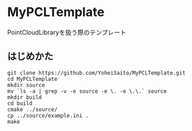 # MyPCLTemplate
PointCloudLibraryを扱う際のテンプレート

## はじめかた
```
git clone https://github.com/YoheiSaito/MyPCLTemplate.git
cd MyPCLTemplate
mkdir source
mv `ls -a | grep -v -e source -e \. -e \.\.` source
mkdir build
cd build
cmake ../source/
cp ../source/example.ini .
make
```
